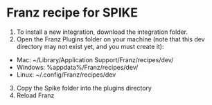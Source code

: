 # Franz recipe for SPIKE

1. To install a new integration, download the integration folder.
2. Open the Franz Plugins folder on your machine (note that this dev directory may not exist yet, and you must create it):
- Mac: ~/Library/Application Support/Franz/recipes/dev/
- Windows: %appdata%/Franz/recipes/dev/
- Linux: ~/.config/Franz/recipes/dev
3. Copy the Spike folder into the plugins directory
4. Reload Franz